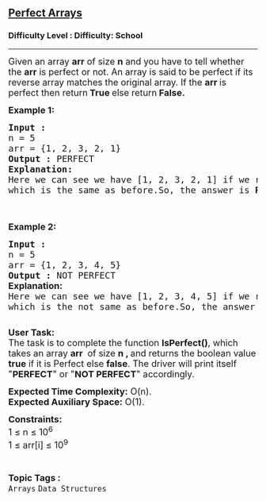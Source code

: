 <h2><a href="https://www.geeksforgeeks.org/problems/perfect-arrays4645/1?page=2&difficulty=School&sortBy=submissions">Perfect Arrays</a></h2><h3>Difficulty Level : Difficulty: School</h3><hr><div class="problems_problem_content__Xm_eO"><p><span style="font-size: 18px;">Given an array <strong>arr</strong> of size <strong>n</strong> and you have to tell whether the <strong>arr</strong> is perfect or not. An array is said to be perfect if its reverse array matches the original array. If the <strong>arr </strong>is perfect then return<strong> True </strong>else return<strong> False.</strong></span></p>
<p><span style="font-size: 18px;"><strong>Example 1:</strong></span></p>
<pre><span style="font-size: 18px;"><strong>Input :<br></strong>n = 5<strong><br></strong>arr = {1, 2, 3, 2, 1}
<strong>Output :</strong> PERFECT
<strong>Explanation:
</strong>Here we can see we have [1, 2, 3, 2, 1] if we reverse it we can find [1, 2, 3, 2, 1]<br>which is the same as before.So, the answer is <strong>PERFECT</strong>.

</span></pre>
<p><span style="font-size: 18px;"><strong>Example 2:</strong></span></p>
<pre><span style="font-size: 18px;"><strong>Input :<br></strong>n = 5<strong><br></strong>arr = {1, 2, 3, 4, 5}
<strong>Output :</strong> NOT PERFECT<br><strong style="font-family: -apple-system, BlinkMacSystemFont, 'Segoe UI', Roboto, Oxygen, Ubuntu, Cantarell, 'Open Sans', 'Helvetica Neue', sans-serif;">Explanation:<br></strong>Here we can see we have [1, 2, 3, 4, 5] if we reverse it we find [5, 4, 3, 2, 1]<br>which is the not same as before.So, the answer is <strong>NOT</strong> <strong style="font-family: -apple-system, BlinkMacSystemFont, 'Segoe UI', Roboto, Oxygen, Ubuntu, Cantarell, 'Open Sans', 'Helvetica Neue', sans-serif;">PERFECT</strong><span style="font-family: -apple-system, BlinkMacSystemFont, 'Segoe UI', Roboto, Oxygen, Ubuntu, Cantarell, 'Open Sans', 'Helvetica Neue', sans-serif;">.</span>
</span></pre>
<p><br><span style="font-size: 18px;"><strong>User Task:</strong><br>The task is to complete the function <strong>IsPerfect()</strong>, which takes an&nbsp;array <strong>arr </strong>&nbsp;of size <strong>n , </strong>and returns the boolean value <strong>true</strong> if it is Perfect else <strong>false</strong>. The driver will print itself "<strong>PERFECT</strong>" or "<strong>NOT PERFECT</strong>" accordingly.</span></p>
<p><span style="font-size: 18px;"><strong>Expected Time Complexity:</strong> O(n).<br><strong>Expected Auxiliary Space:</strong>&nbsp;O(1).</span></p>
<p><span style="font-size: 18px;"><strong>Constraints:</strong><br>1 ≤ n ≤ 10<sup>6</sup><br>1 ≤ arr[i] ≤ 10<sup>9</sup></span></p></div><br><p><span style=font-size:18px><strong>Topic Tags : </strong><br><code>Arrays</code>&nbsp;<code>Data Structures</code>&nbsp;